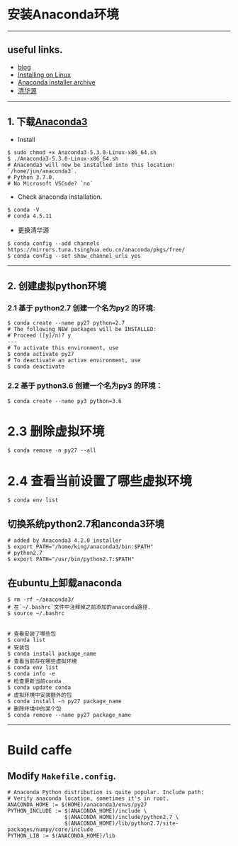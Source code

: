 # 安装Anaconda环境

-------------------
## useful links.
* [blog](https://blog.csdn.net/qq_17534301/article/details/80869998)
* [Installing on Linux](http://docs.anaconda.com/anaconda/install/linux/)
* [Anaconda installer archive](https://repo.anaconda.com/archive/)
* [清华源](https://mirrors.tuna.tsinghua.edu.cn/anaconda/archive/)

-------------------
## 1. 下载[Anaconda3](https://repo.anaconda.com/archive/Anaconda3-5.3.0-Linux-x86_64.sh)
* Install
```shell
$ sudo chmod +x Anaconda3-5.3.0-Linux-x86_64.sh
$ ./Anaconda3-5.3.0-Linux-x86_64.sh
# Anaconda3 will now be installed into this location: `/home/jun/anaconda3`.
# Python 3.7.0.
# No Microsoft VSCode? `no`
```

* Check anaconda installation.
```shell
$ conda -V
# conda 4.5.11
```

* 更换清华源
```shell
$ conda config --add channels https://mirrors.tuna.tsinghua.edu.cn/anaconda/pkgs/free/
$ conda config --set show_channel_urls yes
```

---------------------
## 2. 创建虚拟python环境
### 2.1 基于 python2.7 创建一个名为py2 的环境:
```shell
$ conda create --name py27 python=2.7
# The following NEW packages will be INSTALLED:
# Proceed ([y]/n)? y
---
# To activate this environment, use
$ conda activate py27
# To deactivate an active environment, use
$ conda deactivate
```

### 2.2 基于 python3.6 创建一个名为py3 的环境：
```shell
$ conda create --name py3 python=3.6
```

# 2.3 删除虚拟环境
```shell
$ conda remove -n py27 --all
```

# 2.4 查看当前设置了哪些虚拟环境
```shell
$ conda env list
```

## 切换系统python2.7和anconda3环境
```shell
# added by Anaconda3 4.2.0 installer
$ export PATH="/home/king/anaconda3/bin:$PATH"
# python2.7
$ export PATH="/usr/bin/python2.7:$PATH"
```

## 在ubuntu上卸载anaconda
```shell
$ rm -rf ~/anaconda3/
# 在`~/.bashrc`文件中注释掉之前添加的anaconda路径.
$ source ~/.bashrc
```

## 
```shell
# 查看安装了哪些包
$ conda list
# 安装包
$ conda install package_name
# 查看当前存在哪些虚拟环境 
$ conda env list
$ conda info -e
# 检查更新当前conda
$ conda update conda
# 虚拟环境中安装额外的包
$ conda install -n py27 package_name
# 删除环境中的某个包
$ conda remove --name py27 package_name
```

---------------
# Build caffe
## Modify `Makefile.config`.
```shell
# Anaconda Python distribution is quite popular. Include path:
# Verify anaconda location, sometimes it's in root.
ANACONDA_HOME := $(HOME)/anaconda3/envs/py27
PYTHON_INCLUDE := $(ANACONDA_HOME)/include \
                  $(ANACONDA_HOME)/include/python2.7 \
                  $(ANACONDA_HOME)/lib/python2.7/site-packages/numpy/core/include
PYTHON_LIB := $(ANACONDA_HOME)/lib
```
